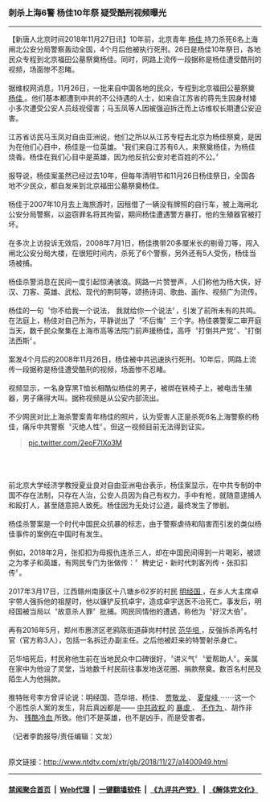 ### 刺杀上海6警  杨佳10年祭 疑受酷刑视频曝光
------------------------

<div class="wysiwyg">
 【新唐人北京时间2018年11月27日讯】10年前，北京青年
 <a href="http://www.ntdtv.com/xtr/gb/articlelistbytag_杨佳.html" target="_blank">
  杨佳
 </a>
 持刀杀死6名上海闸北公安分局警察轰动全国，4个月后他被执行死刑。26日是杨佳10年祭日，各地民众专程到北京福田公墓祭奠杨佳。同时，网路上流传一段据称是杨佳遭受酷刑的视频，场面惨不忍睹。
 <br/>
 <br/>
 据维权网消息，11月26日，一批来自中国各地的民众，专程到北京福田公墓祭奠
 <a href="http://www.ntdtv.com/xtr/gb/articlelistbytag_杨佳.html" target="_blank">
  杨佳
 </a>
 。他们基本都遭到中共的不公待遇的人士，如来自江苏省的蒋先生因身材矮小多次遭受公安人员歧视侵害；马玉凤等人因被强迫拆迁而上访维权长期遭公安迫害。
 <br/>
 <br/>
 江苏省访民马玉凤对自由亚洲说，他们之所以从江苏专程去北京为杨佳祭奠，是因为在他们心目中，杨佳是一位英雄。〝我们来自江苏有6人，来祭奠杨佳，为杨佳烧香。杨佳在我们心目中是英雄，因为他反抗公安对老百姓的不公。〞
 <br/>
 <br/>
 报导说，杨佳案虽然已经过去10年，但每年清明节和11月26日杨佳祭日，全国各地不少民众，都自发来到北京福田公墓祭奠杨佳。
 <br/>
 <br/>
 杨佳于2007年10月去上海旅游时，因租借了一辆没有牌照的自行车，被上海闸北公安分局警察，以盗窃罪名将其拘留，期间杨佳遭遇警方暴打，他的生殖器官被打坏。
 <br/>
 <br/>
 在多次上访投诉无效后，2008年7月1日，杨佳携带20多厘米长的剔骨刀等，闯入闸北公安分局大楼，在很短时间内，杀死了6个警察，另外还有5人受伤，杨佳当场被捕。
 <br/>
 <br/>
 杨佳杀警消息在民间一度引起惊涛骇浪。网路一片赞誉声，人们称他为杨大侠，好汉、刀客、英雄、武松、现代的荆轲等，颂扬诗词、歌曲、画作、视频广为流传。
 <br/>
 <br/>
 杨佳的一句〝你不给我一个说法， 我就给你一个说法〞，引发了前所未有的共鸣。在法庭上，杨佳对自己所为，平静说出了〝不后悔〞三个字。杨佳袭警案二审开庭当天，数千民众聚集在上海市高等法院门前声援杨佳，高呼〝打倒共产党〞、〝打倒法西斯〞。
 <br/>
 <br/>
 案发4个月后的2008年11月26日，杨佳被中共迅速执行死刑。10年后，网路上流传一段据称是杨佳遭受酷刑的视频，场面惨不忍睹。
 <br/>
 <br/>
 视频显示，一名身穿黑T恤长相酷似杨佳的男子，被绑在铁椅子上，被电击生殖器，男子痛得大叫。据称视频是从公安内部流出。
 <br/>
 <br/>
 不少网民对比上海杀警案青年杨佳的照片，认为受害人正是杀死6名上海警察的杨佳，痛斥中共警察〝灭绝人性〞。但这一视频目前无法得到证实。
 <br/>
 <blockquote class="twitter-tweet" data-lang="zh-cn">
  <p dir="ltr" lang="zh">
   <a href="https://twitter.com/hashtag/%E6%A5%8A%E4%BD%B3?src=hash&amp;ref_src=twsrc%5Etfw">
   </a>
   <a href="https://t.co/2eoF7lXo3M">
    pic.twitter.com/2eoF7lXo3M
   </a>
  </p>
  <a href="https://twitter.com/jtcg1988/status/1008639150113853441?ref_src=twsrc%5Etfw">
  </a>
 </blockquote>
 <br/>
 <div style="clear:both;display:block;">
 </div>
 <br/>
 <br/>
 前北京大学经济学教授夏业良对自由亚洲电台表示，杨佳案显示，在中共专制的中国不存在法制，只存在人治，公安人员因为自己有权力，手中有枪，就随意逮捕人和殴打人，甚至随意把人致死。杨佳因为无处讨公道，最终发生了惨剧。
 <br/>
 <br/>
 杨佳杀警案是一个时代中国民众抗暴的标志，由于警察虐待和陷害而引发的类似杨佳事件的案例在中国时有发生。
 <br/>
 <br/>
 例如，2018年2月，张扣扣为母报仇连杀三人，却在中国民间得到一片喝彩，被颂之为孝子和英雄，有网民专门为张做传：〞稗史记・新时代刺客列传・张扣扣传〞。
 <br/>
 <br/>
 2017年3月17日，江西赣州南康区十八塘乡62岁的村民
 <a href="http://www.ntdtv.com/xtr/gb/articlelistbytag_明经国.html" target="_blank">
  明经国
 </a>
 ，在乡人大主席卓宇带人强拆他的祖屋时，他以镰铲反抗卓宇，造成卓宇送医不治死亡。事发后，明经国被当局以〝故意杀人罪〞批捕。网民同情他的遭遇，称他为〝好汉大伯〞。
 <br/>
 <br/>
 再有2016年5月，郑州市惠济区老鸦陈街道薛岗村村民
 <a href="http://www.ntdtv.com/xtr/gb/articlelistbytag_范华培.html" target="_blank">
  范华培
 </a>
 ，反强拆杀两名村官（官方称3人），包括一名拆迁办副主任。之后他被赶来的特警射杀身亡。
 <br/>
 <br/>
 范华培死后，村民称他生前在当地民众中口碑很好，〝讲义气〞〝爱帮助人〞。亲属在家中为他设了灵堂，当地数千村民前往事发地送花圈、捐款祭奠。数百名村民及陌生人为他捐款。
 <br/>
 <br/>
 推特账号李方曾评论说：明经国、范华培、杨佳、
 <a href="http://www.ntdtv.com/xtr/gb/articlelistbytag_贾敬龙.html" target="_blank">
  贾敬龙
 </a>
 、
 <a href="http://www.ntdtv.com/xtr/gb/articlelistbytag_夏俊峰.html" target="_blank">
  夏俊峰
 </a>
 ⋯⋯这一个个恶性杀人案的发生，背后真凶都是——
 <a href="http://www.ntdtv.com/xtr/gb/articlelistbytag_中共政权.html" target="_blank">
  中共政权
 </a>
 的
 <a href="http://www.ntdtv.com/xtr/gb/articlelistbytag_暴虐.html" target="_blank">
  暴虐
 </a>
 、
 <a href="http://www.ntdtv.com/xtr/gb/articlelistbytag_不作为.html" target="_blank">
  不作为
 </a>
 、胡作非为、
 <a href="http://www.ntdtv.com/xtr/gb/articlelistbytag_残酷冷血.html" target="_blank">
  残酷冷血
 </a>
 所致。他们不是英雄，也不是凶手，而是受害者。
 <br/>
 <br/>
 （记者李韵报导/责任编辑：文龙）
</div>

<br/>原文链接：http://www.ntdtv.com/xtr/gb/2018/11/27/a1400949.html


------------------------
#### [禁闻聚合首页](https://github.com/gfw-breaker/banned-news/blob/master/README.md) &nbsp;|&nbsp; [Web代理](https://github.com/gfw-breaker/open-proxy/blob/master/README.md) &nbsp;|&nbsp; [一键翻墙软件](https://github.com/gfw-breaker/nogfw/blob/master/README.md) &nbsp;|&nbsp; [《九评共产党》](https://github.com/gfw-breaker/9ping.md/blob/master/README.md#九评之一评共产党是什么) &nbsp;|&nbsp; [《解体党文化》](https://github.com/gfw-breaker/jtdwh.md/blob/master/README.md#绪论)